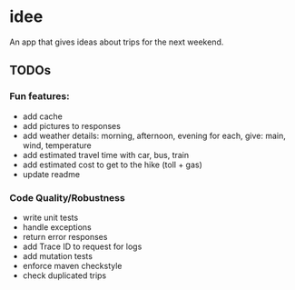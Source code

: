 # idee
An app that gives ideas about trips for the next weekend.

## TODOs
### Fun features:
- add cache
- add pictures to responses
- add weather details: morning, afternoon, evening
  for each, give: main, wind, temperature
- add estimated travel time with car, bus, train
- add estimated cost to get to the hike (toll + gas)
- update readme

### Code Quality/Robustness
- write unit tests
- handle exceptions
- return error responses
- add Trace ID to request for logs
- add mutation tests
- enforce maven checkstyle
- check duplicated trips
